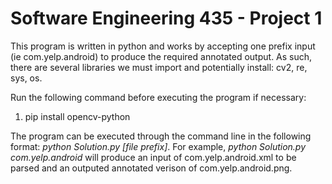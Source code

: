 # Software Engineering 435 - Project 1

This program is written in python and works by accepting one prefix input (ie com.yelp.android) to produce the required annotated output. As such, there are several libraries we must import and potentially install: cv2, re, sys, os. 

Run the following command before executing the program if necessary:
1. pip install opencv-python

The program can be executed through the command line in the following format: *python Solution.py [file prefix]*. For example, *python Solution.py com.yelp.android* will produce an input of com.yelp.android.xml to be parsed and an outputed annotated verison of com.yelp.android.png.
